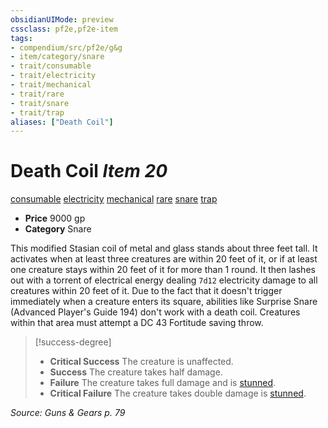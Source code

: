 ```yaml
---
obsidianUIMode: preview
cssclass: pf2e,pf2e-item
tags:
- compendium/src/pf2e/g&g
- item/category/snare
- trait/consumable
- trait/electricity
- trait/mechanical
- trait/rare
- trait/snare
- trait/trap
aliases: ["Death Coil"]
---
```

# Death Coil *Item 20*  
[consumable](../../../Rules/traits/consumable.md)  [electricity](../../../Rules/traits/electricity.md)  [mechanical](../../../Rules/traits/mechanical.md)  [rare](../../../Rules/traits/rare.md)  [snare](../../../Rules/traits/snare.md)  [trap](../../../Rules/traits/trap.md)  

- **Price** 9000 gp
- **Category** Snare

This modified Stasian coil of metal and glass stands about three feet tall. It activates when at least three creatures are within 20 feet of it, or if at least one creature stays within 20 feet of it for more than 1 round. It then lashes out with a torrent of electrical energy dealing `7d12` electricity damage to all creatures within 20 feet of it. Due to the fact that it doesn't trigger immediately when a creature enters its square, abilities like Surprise Snare (Advanced Player's Guide 194) don't work with a death coil. Creatures within that area must attempt a DC 43 Fortitude saving throw.

> [!success-degree] 
> - **Critical Success** The creature is unaffected.
> - **Success** The creature takes half damage.
> - **Failure** The creature takes full damage and is [stunned](../../../Rules/conditions.md#Stunned).
> - **Critical Failure** The creature takes double damage is [stunned](../../../Rules/conditions.md#Stunned).

*Source: Guns & Gears p. 79*